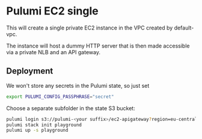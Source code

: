 # Pulumi EC2 single

This will create a single private EC2 instance in the VPC created by default-vpc.

The instance will host a dummy HTTP server that is then made accessible via a private NLB and an API gateway.

## Deployment

We won't store any secrets in the Pulumi state, so just set

```bash
export PULUMI_CONFIG_PASSPHRASE="secret"
```

Choose a separate subfolder in the state S3 bucket:

```bash
pulumi login s3://pulumi-<your suffix>/ec2-apigateway?region=eu-central-1
pulumi stack init playground
pulumi up -s playground
```
